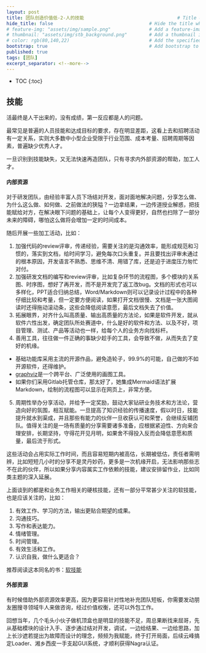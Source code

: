 ```yaml
---
layout: post
title: 团队创造价值低-2-人的技能                                  # Title of the page
hide_title: false                                   # Hide the title when displaying the post, but shown in lists of posts
# feature-img: "assets/img/sample.png"              # Add a feature-image to the post
# thumbnail: "assets/img/stb_background.png"        # Add a thumbnail image on blog view
# color: rgb(80,140,22)                             # Add the specified color as feature image, and change link colors in post
bootstrap: true                                     # Add bootstrap to the page
published: true
tags: [团队]
excerpt_separator: <!--more-->
---
```


<!--more-->
* TOC
{:toc}

## 技能

活最终是人干出来的，没有成绩，第一反应都是人的问题。

最常见是普遍的人员技能和达成目标的要求，存在明显差距，这看上去和招聘活动有一定关系，实则大多数中小型企业受限于行业范围、成本考量、招聘周期等因素，普遍缺少优秀人才。

一旦识别到技能缺失，又无法快速再造团队，只有寻求内外部资源的帮助，加工人才。

#### 内部资源

对于研发团队，由经验丰富人员下场结对开发，面对面地解决问题，分享怎么做、为什么这么做、如何做、之前做法的狭隘？一边拿结果，一边传道授业解惑，把技能赋给对方，在解决眼下问题的基础上，让每个人变得更好，自然也扫除了一部分未来的障碍，哪怕这么做将会增加一定的时间成本。

随后开展一些加工活动，比如：

1. 加强代码的review评审，传递经验，需要关注的是沟通效率，能形成规范和习惯的，落实到文档，给时间学习，避免每次口头重复。并且要找出评审未通过的根本原因，开发语言不熟悉、思维不清、用错了库，还是迫于进度压力匆忙对付。
2. 加强研发文档的编写和review评审，比如复杂环节的流程图，多个模块的关系图、时序图，想好了再开发，而不是开发完了返工改bug。文档的形式也可以多样化，PPT适合归纳总结，Word/Markdown则可以记录设计过程中的各种仔细比较和考量，但一定要方便阅读，如果打开文档很慢、文档是一张大图阅读时还得拖动滚动条，这些会降低阅读意愿，最后文档失去了价值。
3. 拓展眼界，对齐什么叫高质量、输出高质量的方法论，如果是软件开发，就从软件六性出发，确定团队所处赛道中，什么是好的软件和方法、以及不好，项目管理、测试、产品等活动也一样，给每个人的业务方向找标杆。
4. 善用工具，往往做一件正确的事缺少趁手的工具，会导致不做，从而失去了变好的机缘。
  * 基础功能库采用主流的开源作品，避免造轮子，99.9%的可能，自己做的不如开源软件，还得维护。
  * [graphviz](https://www.graphviz.org/)是一个跨平台、广泛使用的画图工具。
  * 如果你们采用Gitlab托管仓库，那太好了，她集成Mermaid语法扩展Markdown，绘制的流程图可以显示在网页上，非常方便。
5. 周期性举办分享活动，并给予一定奖励，鼓动大家钻研业务技术和方法论，营造向好的氛围，相互赋能。一旦提高了知识经验的传播速度，假以时日，技能提升就水到渠成，并且那些有能力的伙伴一旦收获认可和荣誉，会继续反辅团队。值得关注的是一场有质量的分享需要诸多准备，应根据紧迫性、方向来合理安排，长期坚持，守得花开见月明，如果舍不得投入反而会降低意愿和质量，最后流于形式。

这些活动会占用实际工作时间，而且容易短期内被高估，长期被低估，责任者需明辨，比如短短几小时的分享不是灵丹妙药，更多是一次机缘开启，无法影响那些志不在此的伙伴，所以如果分享内容属实工作依赖的技能，建议安排留作业，比如同类主题的深入延展。

上面谈到的都是和业务工作相关的硬核技能，还有一部分平常甚少关注的软技能，也是应该关注的，比如：

1. 有效工作、学习的方法，输出更贴合期望的成果。
2. 沟通技巧。
3. 写作和表达能力。
4. 情绪管理。
5. 时间管理。
6. 有效生活和工作。
7. 认识自我，做什么更适合？

推荐阅读这本同名的书：[软技能](https://book.douban.com/subject/26835090/)

#### 外部资源

有时候借助外部资源效率更高，因为更容易针对性地补充团队短板，你需要发动朋友圈搜寻领域牛人来做咨询，经过价值权衡，还可以外包工作。

回想当年，几个毛头小伙子做机顶盒也是明显的技能不足，周总果断找来屈哥，先从基础模块的设计入手、逐步通过结对开发，调试，一边给结果、一边给思路，加上长沙遮若提出为故障而设计的理念，频频为我赋能，终于打开局面，后续云峰搞定Loader、湘乡西皮一手支起GUI系统，才顺利获得Nagra认证。